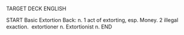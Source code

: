 TARGET DECK
ENGLISH

START
Basic
Extortion
Back: n. 1 act of extorting, esp. Money. 2 illegal exaction.  extortioner n. Extortionist n.
END
